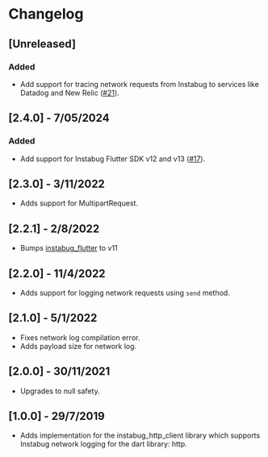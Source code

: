 # Changelog

## [Unreleased]

### Added

- Add support for tracing network requests from Instabug to services like Datadog and New Relic ([#21](https://github.com/Instabug/Instabug-Dart-http-Adapter/pull/21/)).


## [2.4.0] - 7/05/2024

### Added

- Add support for Instabug Flutter SDK v12 and v13 ([#17](https://github.com/Instabug/Instabug-Dart-http-Adapter/pull/17)).

## [2.3.0] - 3/11/2022

- Adds support for MultipartRequest.

## [2.2.1] - 2/8/2022

- Bumps [instabug_flutter](https://pub.dev/packages/instabug_flutter) to v11

## [2.2.0] - 11/4/2022

- Adds support for logging network requests using `send` method.

## [2.1.0] - 5/1/2022

- Fixes network log compilation error.
- Adds payload size for network log.

## [2.0.0] - 30/11/2021

- Upgrades to null safety.

## [1.0.0] - 29/7/2019

- Adds implementation for the instabug_http_client library which supports Instabug network logging for the dart library: http.

